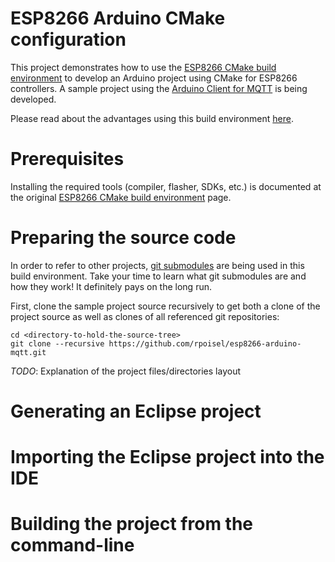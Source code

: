 ESP8266 Arduino CMake configuration
===========================================

This project demonstrates how to use the [ESP8266 CMake build environment](http://www.github.com/rpoisel/esp8266-cmake) to develop an Arduino project using CMake for ESP8266 controllers. A sample project using the [Arduino Client for MQTT](https://github.com/knolleary/pubsubclient) is being developed. 

Please read about the advantages using this build environment [here](http://www.github.com/rpoisel/esp8266-cmake).

# Prerequisites

Installing the required tools (compiler, flasher, SDKs, etc.) is documented at the original [ESP8266 CMake build environment](http://www.github.com/rpoisel/esp8266-cmake) page. 

# Preparing the source code

In order to refer to other projects, [git submodules](https://git-scm.com/book/en/v2/Git-Tools-Submodules) are being used in this build environment. Take your time to learn what git submodules are and how they work! It definitely pays on the long run. 

First, clone the sample project source recursively to get both a clone of the project source as well as clones of all referenced git repositories:

```
cd <directory-to-hold-the-source-tree>
git clone --recursive https://github.com/rpoisel/esp8266-arduino-mqtt.git
```

*TODO*: Explanation of the project files/directories layout

# Generating an Eclipse project

# Importing the Eclipse project into the IDE

# Building the project from the command-line

